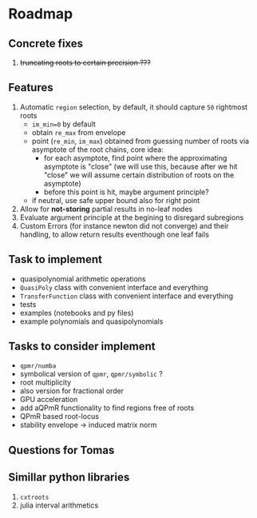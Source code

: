 # Roadmap

## Concrete fixes

1. ~~truncating roots to certain precision ???~~


## Features

1. Automatic `region` selection, by default, it should capture `50` rightmost roots
    - `im_min=0` by default
    - obtain `re_max` from envelope
    - point (`re_min`, `im_max`) obtained from guessing number of roots via asymptote of the root chains, core idea:
        - for each asymptote, find point where the approximating asymptote is "close" (we will use this, because after we hit "close" we will assume certain distribution of roots on the asymptote)
        - before this point is hit, maybe argument principle?
    - if neutral, use safe upper bound also for right point
1. Allow for **not-storing** partial results in no-leaf nodes
1. Evaluate argument principle at the begining to disregard subregions
1. Custom Errors (for instance newton did not converge) and their handling, to allow return results eventhough one leaf fails



## Task to implement
 - quasipolynomial arithmetic operations
 - `QuasiPoly` class with convenient interface and everything
 - `TransferFunction` class with convenient interface and everything
 - tests
 - examples (notebooks and py files)
 - example polynomials and quasipolynomials

## Tasks to consider implement

- `qpmr/numba`
- symbolical version of `qpmr`, `qpmr/symbolic` ?
- root multiplicity
- also version for fractional order
- GPU acceleration
- add aQPmR functionality to find regions free of roots
- QPmR based root-locus
- stability envelope -> induced matrix norm

## Questions for Tomas



## Simillar python libraries

1. `cxtroots`
1. julia interval arithmetics